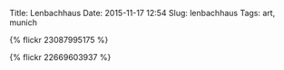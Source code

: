 Title: Lenbachhaus
Date: 2015-11-17 12:54
Slug: lenbachhaus
Tags: art, munich

{% flickr 23087995175 %}

{% flickr 22669603937 %}
